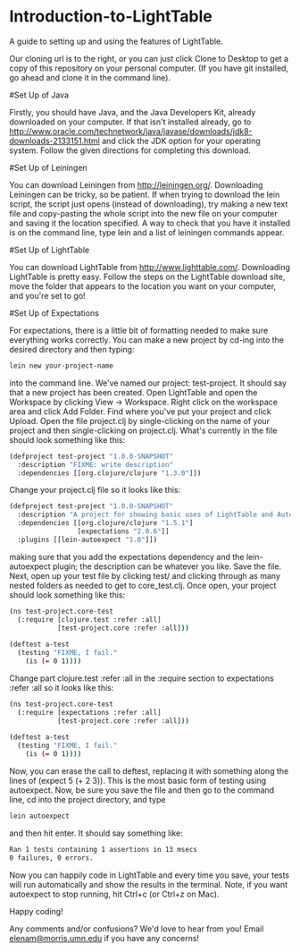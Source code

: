Introduction-to-LightTable
==========================

A guide to setting up and using the features of LightTable.

Our cloning url is to the right, or you can just click Clone to Desktop to get a copy of this repository on your personal computer. (If you have git installed, go ahead and clone it in the command line).

#Set Up of Java

Firstly, you should have Java, and the Java Developers Kit, already downloaded on your computer. If that isn't installed already, go to http://www.oracle.com/technetwork/java/javase/downloads/jdk8-downloads-2133151.html and click the JDK option for your operating system. Follow the given directions for completing this download.

#Set Up of Leiningen

You can download Leiningen from http://leiningen.org/. Downloading Leiningen can be tricky, so be patient. If when trying to download the lein script, the script just opens (instead of downloading), try making a new text file and copy-pasting the whole script into the new file on your computer and saving it the location specified. A way to check that you have it installed is on the command line, type lein and a list of leiningen commands appear. 

#Set Up of LightTable

You can download LightTable from http://www.lighttable.com/. Downloading LightTable is pretty easy. Follow the steps on the LightTable download site, move the folder that appears to the location you want on your computer, and you're set to go!

#Set Up of Expectations

For expectations, there is a little bit of formatting needed to make sure everything works correctly. You can make a new project by cd-ing into the desired directory and then typing:
 
``` bash
lein new your-project-name 
```

into the command line. We've named our project: test-project. It should say that a new project has been created. Open LightTable and open the Workspace by clicking View -> Workspace. Right click on the workspace area and click Add Folder. Find where you've put your project and click Upload. Open the file project.clj by single-clicking on the name of your project and then single-clicking on project.clj. What's currently in the file should look something like this:

```bash
(defproject test-project "1.0.0-SNAPSHOT"
  :description "FIXME: write description"
  :dependencies [[org.clojure/clojure "1.3.0"]])
```

Change your project.clj file so it looks like this:

```bash
(defproject test-project "1.0.0-SNAPSHOT"
  :description "A project for showing basic uses of LightTable and Autoexpect"
  :dependencies [[org.clojure/clojure "1.5.1"]
                 [expectations "2.0.6"]]
  :plugins [[lein-autoexpect "1.0"]])
```

making sure that you add the expectations dependency and the lein-autoexpect plugin; the description can be whatever you like. Save the file. Next, open up your test file by clicking test/  and clicking through as many nested folders as needed to get to core_test.clj. Once open, your project should look something like this:

```bash
(ns test-project.core-test
  (:require [clojure.test :refer :all]
            [test-project.core :refer :all]))
            
(deftest a-test
  (testing "FIXME, I fail."
    (is (= 0 1))))
```

Change part clojure.test :refer :all in the :require section to expectations :refer :all so it looks like this:

```bash
(ns test-project.core-test
  (:require [expectations :refer :all]
            [test-project.core :refer :all]))
            
(deftest a-test
  (testing "FIXME, I fail."
    (is (= 0 1))))
```

Now, you can erase the call to deftest, replacing it with something along the lines of (expect 5 (+ 2 3)). This is the most basic form of testing using autoexpect. Now, be sure you save the file and then go to the command line, cd into the project directory, and type 

```bash
lein autoexpect
```

and then hit enter. It should say something like:

```bash
Ran 1 tests containing 1 assertions in 13 msecs
0 failures, 0 errors.
```

Now you can happily code in LightTable and every time you save, your tests will run automatically and show the results in the terminal. Note, if you want autoexpect to stop running, hit Ctrl+c (or Ctrl+z on Mac).

Happy coding!

Any comments and/or confusions? We'd love to hear from you! Email elenam@morris.umn.edu if you have any concerns!
